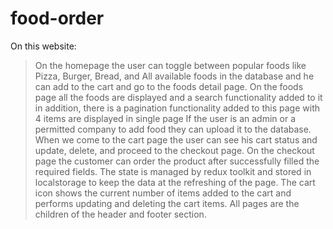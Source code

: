 # food-order
On this website:
> On the homepage the user can toggle between popular foods like Pizza, Burger, Bread, and All available foods in the database and he can add to the cart and go to the foods detail page.
> On the foods page  all the foods are displayed and a search functionality added to it in addition, there is a pagination functionality added to this page with 4 items are displayed
 in single page
> If the user is an admin or a permitted company to add food they can upload it to the database.
> When we come to the cart page the user can see his cart status and update, delete, and proceed to the checkout page.
> On the checkout page the customer can order the product after successfully filled the required fields.
> The state is managed by redux toolkit and stored in localstorage to keep the data at the refreshing of the page.
> The cart icon shows the current number of items added to the cart and performs updating and deleting the cart items.
> All pages are the children of the header and footer section.
